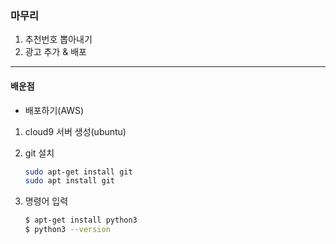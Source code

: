 ### 마무리

1. 추천번호 뽑아내기
2. 광고 추가 & 배포

<hr>

#### 배운점

- 배포하기(AWS)

1. cloud9 서버 생성(ubuntu)

2. git 설치

   ```bash
   sudo apt-get install git
   sudo apt install git
   ```

   

3. 명령어 입력

   ```bash
   $ apt-get install python3
   $ python3 --version
   ```

   

